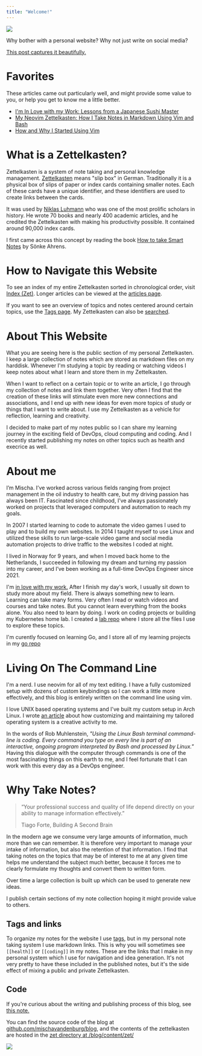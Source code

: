 ```yaml
---
title: "Welcome!"
---
```


![](/drawing.jpeg)

Why bother with a personal website? Why not just write on social media?

[This post captures it beautifully.](https://matthiasott.com/notes/simple-truths-about-personal-websites)

# Favorites

These articles came out particularly well, and might provide some value to you, or help you get to know me a little better.

* [I'm In Love with my Work: Lessons from a Japanese Sushi Master](/zet/articles/jiro-sushi/)
* [My Neovim Zettelkasten: How I Take Notes in Markdown Using Vim and Bash](/zet/neovim-zettelkasten/)
* [How and Why I Started Using Vim](/zet/articles/how-started-vim/)

# What is a Zettelkasten?

Zettelkasten is a system of note taking and personal knowledge management. [Zettelkasten](https://en.wikipedia.org/wiki/Zettelkasten) means "slip box" in German. Traditionally it is a physical box of slips of paper or index cards containing smaller notes. Each of these cards have a unique identifier, and these identifiers are used to create links between the cards.

It was used by [Niklas Luhmann](https://en.wikipedia.org/wiki/Niklas_Luhmann) who was one of the most prolific scholars in history. He wrote 70 books and nearly 400 academic articles, and he credited the Zettelkasten with making his productivity possible. It contained around 90,000 index cards.

I first came across this concept by reading the book [How to take Smart Notes](https://www.soenkeahrens.de/en/takesmartnotes) by Sönke Ahrens. 

# How to Navigate this Website

To see an index of my entire Zettelkasten sorted in chronological order, visit [Index (Zet)](/archives/). Longer articles can be viewed at the [articles page](/tags/article/).

If you want to see an overview of topics and notes centered around certain topics, use the [Tags page](/tags/). My Zettelkasten can also be [searched](/search/).

# About This Website

What you are seeing here is the public section of my personal Zettelkasten. I keep a large collection of notes which are stored as markdown files on my harddisk. Whenever I'm studying a topic by reading or watching videos I keep notes about what I learn and store them in my Zettelkasten. 

When I want to reflect on a certain topic or to write an article, I go through my collection of notes and link them together. Very often I find that the creation of these links will stimulate even more new connections and associations, and I end up with new ideas for even more topics of study or things that I want to write about. I use my Zettelkasten as a vehicle for reflection, learning and creativity.

I decided to make part of my notes public so I can share my learning journey in the exciting field of DevOps, cloud computing and coding. And I recently started publishing my notes on other topics such as health and execrice as well.

# About me

I’m Mischa. I’ve worked across various fields ranging from project management in the oil industry to health care, but my driving passion has always been IT. Fascinated since childhood, I’ve always passionately worked on projects that leveraged computers and automation to reach my goals. 

In 2007 I started learning to code to automate the video games I used to play and to build my own websites. In 2014 I taught myself to use Linux and utilized these skills to run large-scale video game and social media automation projects to drive traffic to the websites I coded at night. 

I lived in Norway for 9 years, and when I moved back home to the Netherlands, I succeeded in following my dream and turning my passion into my career, and I’ve been working as a full-time DevOps Engineer since 2021. 

I'm [in love with my work.](/zet/articles/jiro-sushi) After I finish my day's work, I usually sit down to study more about my field. There is always something new to learn. Learning can take many forms. Very often I read or watch videos and courses and take notes. But you cannot learn everything from the books alone. You also need to learn by doing. I work on coding projects or building my Kubernetes home lab. I created a [lab repo](https://github.com/mischavandenburg/lab/) where I store all the files I use to explore these topics.

I'm curently focused on learning Go, and I store all of my learning projects in my [go repo](https://github.com/mischavandenburg/go)

# Living On The Command Line

I'm a nerd. I use neovim for all of my text editing. I have a fully customized setup with dozens of custom keybindings so I can work a little more effectively, and this blog is entirely written on the command line using vim.

I love UNIX based operating systems and I've built my custom setup in Arch Linux. I wrote [an article](/zet/articles/linux-creativity) about how customizing and maintaining my tailored operating system is a creative activity to me.

In the words of Rob Muhlenstein, *"Using the Linux Bash terminal command-line is coding. Every command you type on every line is part of an interactive, ongoing program interpreted by Bash and processed by Linux."* Having this dialogue with the computer through commands is one of the most fascinating things on this earth to me, and I feel fortunate that I can work with this every day as a DevOps engineer.

# Why Take Notes?

>“Your professional success and quality of life depend directly on your ability to manage information effectively.”
>
>Tiago Forte, Building A Second Brain

In the modern age we consume very large amounts of information, much more than we can remember. It is therefore very important to manage your intake of information, but also the retention of that information. I find that taking notes on the topics that may be of interest to me at any given time helps me understand the subject much better, because it forces me to clearly formulate my thoughts and convert them to written form.

Over time a large collection is built up which can be used to generate new ideas.

I publish certain sections of my note collection hoping it might provide value to others.

## Tags and links

To organize my notes for the website I use [tags](/tags/), but in my personal note taking system I use markdown links. This is why you will sometimes see `[[health]]` or `[[coding]]` in my notes. These are the links that I make in my personal system which I use for navigation and idea generation. It's not very pretty to have these included in the published notes, but it's the side effect of mixing a public and private Zettelkasten.

## Code

If you're curious about the writing and publishing process of this blog, see [this note.](/zet/articles/how-this-blog-is-created/)

You can find the source code of the blog at [github.com/mischavandenburg/blog](https://github.com/mischavandenburg/blog), and the contents of the zettelkasten are hosted in the [zet directory at /blog/content/zet/](https://github.com/mischavandenburg/blog/tree/main/content/zet)

![](/cloud-blue-logo.jpeg)
